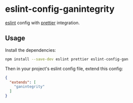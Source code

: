# eslint-config-ganintegrity

[eslint](http://eslint.org/) config with
[prettier](https://github.com/prettier/prettier)  integration.

## Usage

Install the dependencies:

```bash
npm install --save-dev eslint prettier eslint-config-gan
```

Then in your project's eslint config file, extend this config:

```json
{
  "extends": [
    "ganintegrity"
  ]
}
```

